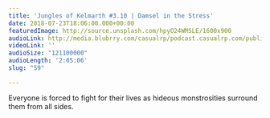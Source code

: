 ```yaml
---
title: 'Jungles of Kelmarth #3.10 | Damsel in the Stress'
date: 2018-07-23T18:06:00.000+00:00
featuredImage: http://source.unsplash.com/hpyO24WMSLE/1600x900
audioLink: http://media.blubrry.com/casualrp/podcast.casualrp.com/public/Chapter%203%20Ep.%2010%20_%20Damsel%20in%20the%20Stress.mp3
videoLink: ''
audioSize: "121100000"
audioLength: '2:05:06'
slug: "59"

---
```

Everyone is forced to fight for their lives as hideous monstrosities surround them from all sides.